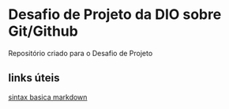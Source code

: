 # Desafio de Projeto da DIO sobre Git/Github
Repositório criado para o Desafio de Projeto

## links úteis
[sintax basica markdown](https://www.markdownguide.org/basic-syntax/)
